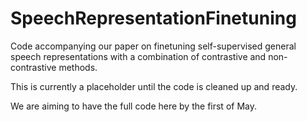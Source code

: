 # SpeechRepresentationFinetuning
Code accompanying our paper on finetuning self-supervised general speech representations with a combination of contrastive and non-contrastive methods.

This is currently a placeholder until the code is cleaned up and ready.

We are aiming to have the full code here by the first of May.
